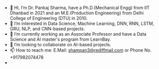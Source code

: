 - 👋 Hi, I’m Dr. Pankaj Sharma, have a Ph.D.(Mechanical Engg) from IIT Dhanbad in 2021 and an M.E.(Production Engineering) from Delhi College of Engineering (DTU)  in 2010.
- 👀 I’m interested in Data Science, Machine Learning, DNN, RNN, LSTM, GRU, NLP, and CNN-based projects.
- 🌱 I’m currently working as an Associate Professor and have a Data Science and AI master's program from LearnBay.
- 💞️ I’m looking to collaborate on AI-based projects.
- 📫 How to reach me: E.Mail: shampan3@rediffmail.com or Phone No. +917982074478
- 

<!---
SharmaPankaj3/ is a ✨ special ✨ repository because its `README.md` (this file) appears on your GitHub profile.
You can click the Preview link to take a look at your changes.
--->
